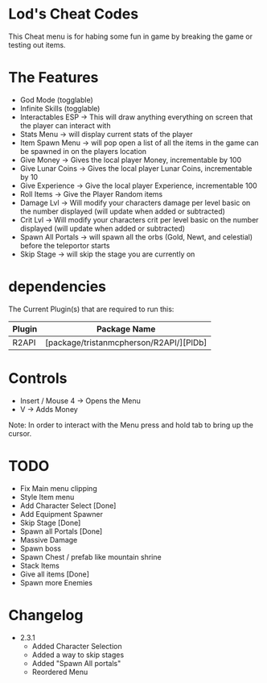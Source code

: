 # Lod's Cheat Codes

This Cheat menu is for habing some fun in game by breaking the game or testing out items.

# The Features

  - God Mode (togglable)
  - Infinite Skills (togglable)
  - Interactables ESP -> This will draw anything everything on screen that the player can interact with
  - Stats Menu -> will display current stats of the player
  - Item Spawn Menu -> will pop open a list of all the items in the game can be spawned in on the players location
  - Give Money -> Gives the local player Money, incrementable by 100
  - Give Lunar Coins -> Gives the local player Lunar Coins, incrementable by 10
  - Give Experience -> Give the local player Experience, incrementable 100
  - Roll Items -> Give the Player Random items
  - Damage Lvl -> Will modify your characters damage per level basic on the number displayed (will update when added or subtracted)
  - Crit Lvl -> Will modify your characters crit per level basic on the number displayed (will update when added or subtracted)
  - Spawn All Portals -> will spawn all the orbs (Gold, Newt, and celestial) before the teleportor starts 
  - Skip Stage -> will skip the stage you are currently on



# dependencies

The Current Plugin(s) that are required to run this:

| Plugin | Package Name |
| ------ | ------ |
| R2API | [package/tristanmcpherson/R2API/][PlDb] |

# Controls 
- Insert / Mouse 4 -> Opens the Menu
- V -> Adds Money

Note: In order to interact with the Menu press and hold tab to bring up the cursor.

# TODO

- Fix Main menu clipping
- Style Item menu 
- Add Character Select [Done]
- Add Equipment Spawner
- Skip Stage [Done]
- Spawn all Portals [Done]
- Massive Damage 
- Spawn boss
- Spawn Chest / prefab like mountain shrine
- Stack Items 
- Give all items [Done]
- Spawn more Enemies

# Changelog

- 2.3.1
	- Added Character Selection
	- Added a way to skip stages
	- Added "Spawn All portals"
	- Reordered Menu


  
